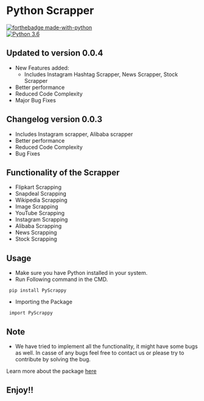# Python Scrapper

[![forthebadge made-with-python](http://ForTheBadge.com/images/badges/made-with-python.svg)](https://www.python.org/)                 
[![Python 3.6](https://img.shields.io/badge/python-3.6-blue.svg)](https://www.python.org/downloads/release/python-360/)   

## Updated to version 0.0.4

- New Features added:
  - Includes Instagram Hashtag Scrapper, News Scrapper, Stock Scrapper
- Better performance
- Reduced Code Complexity
- Major Bug Fixes

## Changelog version 0.0.3

- Includes Instagram scrapper, Alibaba scrapper
- Better performance
- Reduced Code Complexity
- Bug Fixes

## Functionality of the Scrapper

- Flipkart Scrapping
- Snapdeal Scrapping
- Wikipedia Scrapping
- Image Scrapping
- YouTube Scrapping
- Instagram Scrapping
- Alibaba Scrapping
- News Scrapping
- Stock Scrapping

## Usage

- Make sure you have Python installed in your system.
- Run Following command in the CMD.
 ```
  pip install PyScrappy
  ```
- Importing the Package
 ```
  import PyScrappy
  ```

## Note 
- We have tried to implement all the functionality, it might have some bugs as well. In casse of any bugs feel free to contact us or please try to contribute by solving the bug.

Learn more about the package [here](^https://vedaantsingh706.medium.com/web-scraping-in-python-using-the-all-new-pyscrappy-5c136ed6906b^) 

## Enjoy!!

